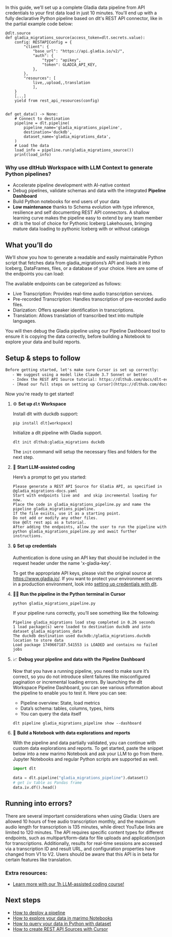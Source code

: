 In this guide, we'll set up a complete Gladia data pipeline from API credentials to your first data load in just 10 minutes. You'll end up with a fully declarative Python pipeline based on dlt's REST API connector, like in the partial example code below:

```python-outcome
@dlt.source
def gladia_migrations_source(access_token=dlt.secrets.value):
    config: RESTAPIConfig = {
        "client": {
            "base_url": "https://api.gladia.io/v2/",
            "auth": {
                "type": "apikey",
                "token": GLADIA_API_KEY,
            },
        },
        "resources": [
            live,,upload,,translation
            ],
    }
    [...]
    yield from rest_api_resources(config)


def get_data() -> None:
    # Connect to destination
    pipeline = dlt.pipeline(
        pipeline_name='gladia_migrations_pipeline',
        destination='duckdb',
        dataset_name='gladia_migrations_data', 
    )
    # Load the data
    load_info = pipeline.run(gladia_migrations_source())
    print(load_info) 
```

### Why use dltHub Workspace with LLM Context to generate Python pipelines?

- Accelerate pipeline development with AI-native context
- Debug pipelines, validate schemas and data with the integrated **Pipeline Dashboard**
- Build Python notebooks for end users of your data
- **Low maintenance** thanks to Schema evolution with type inference, resilience and self documenting REST API connectors. A shallow learning curve makes the pipeline easy to extend by any team member
- dlt is the tool of choice for Pythonic Iceberg Lakehouses, bringing mature data loading to pythonic Iceberg with or without catalogs

## What you’ll do

We’ll show you how to generate a readable and easily maintainable Python script that fetches data from gladia_migrations’s API and loads it into Iceberg, DataFrames, files, or a database of your choice. Here are some of the endpoints you can load:

The available endpoints can be categorized as follows: 
- Live Transcription: Provides real-time audio transcription services.
- Pre-recorded Transcription: Handles transcription of pre-recorded audio files.
- Diarization: Offers speaker identification in transcriptions.
- Translation: Allows translation of transcribed text into multiple languages.

You will then debug the Gladia pipeline using our Pipeline Dashboard tool to ensure it is copying the data correctly, before building a Notebook to explore your data and build reports.

## Setup & steps to follow

```default
Before getting started, let's make sure Cursor is set up correctly:
   - We suggest using a model like Claude 3.7 Sonnet or better
   - Index the REST API Source tutorial: https://dlthub.com/docs/dlt-ecosystem/verified-sources/rest_api/ and add it to context as **@dlt rest api**
   - [Read our full steps on setting up Cursor](https://dlthub.com/docs/dlt-ecosystem/llm-tooling/cursor-restapi#23-configuring-cursor-with-documentation)
```

Now you're ready to get started!

1. ⚙️ **Set up `dlt` Workspace**
    
    Install dlt with duckdb support:
    ```shell
    pip install dlt[workspace]
    ```

    Initialize a dlt pipeline with Gladia support.
    ```shell
    dlt init dlthub:gladia_migrations duckdb
    ```

    The `init` command will setup the necessary files and folders for the next step.
    
2. 🤠 **Start LLM-assisted coding**
    
    Here’s a prompt to get you started:
    
    ```prompt
    Please generate a REST API Source for Gladia API, as specified in @gladia_migrations-docs.yaml 
    Start with endpoints live and  and skip incremental loading for now. 
    Place the code in gladia_migrations_pipeline.py and name the pipeline gladia_migrations_pipeline. 
    If the file exists, use it as a starting point. 
    Do not add or modify any other files. 
    Use @dlt rest api as a tutorial. 
    After adding the endpoints, allow the user to run the pipeline with python gladia_migrations_pipeline.py and await further instructions.
    ```

    
3. 🔒 **Set up credentials** 
    
    Authentication is done using an API key that should be included in the request header under the name 'x-gladia-key'.
    
    To get the appropriate API keys, please visit the original source at https://www.gladia.io/.
    If you want to protect your environment secrets in a production environment, look into [setting up credentials with dlt](https://dlthub.com/docs/walkthroughs/add_credentials).
    
4. 🏃‍♀️ **Run the pipeline in the Python terminal in Cursor**
    
    ```shell
    python gladia_migrations_pipeline.py
    ```
    
    If your pipeline runs correctly, you’ll see something like the following:
    
    ```shell
    Pipeline gladia_migrations load step completed in 0.26 seconds
    1 load package(s) were loaded to destination duckdb and into dataset gladia_migrations_data
    The duckdb destination used duckdb:/gladia_migrations.duckdb location to store data
    Load package 1749667187.541553 is LOADED and contains no failed jobs
    ```
    
5. 📈 **Debug your pipeline and data with the Pipeline Dashboard**

    Now that you have a running pipeline, you need to make sure it’s correct, so you do not introduce silent failures like misconfigured pagination or incremental loading errors. By launching the dlt Workspace Pipeline Dashboard, you can see various information about the pipeline to enable you to test it. Here you can see:
    - Pipeline overview: State, load metrics
    - Data’s schema: tables, columns, types, hints
    - You can query the data itself
    
    ```shell
    dlt pipeline gladia_migrations_pipeline show --dashboard
    ```
    
6. 🐍 **Build a Notebook with data explorations and reports**

    With the pipeline and data partially validated, you can continue with custom data explorations and reports. To get started, paste the snippet below into a new marimo Notebook and ask your LLM to go from there. Jupyter Notebooks and regular Python scripts are supported as well.

    
    ```python
    import dlt

   data = dlt.pipeline("gladia_migrations_pipeline").dataset()
   # get iv table as Pandas frame
   data.iv.df().head()
    ```

## Running into errors?

There are several important considerations when using Gladia: Users are allowed 10 hours of free audio transcription monthly, and the maximum audio length for transcription is 135 minutes, while direct YouTube links are limited to 120 minutes. The API requires specific content types for different endpoints, such as multipart/form-data for file uploads and application/json for transcriptions. Additionally, results for real-time sessions are accessed via a transcription ID and result URL, and configuration properties have changed from V1 to V2. Users should be aware that this API is in beta for certain features like translation.

### Extra resources:

- [Learn more with our 1h LLM-assisted coding course!](https://www.youtube.com/watch?v=GGid70rnJuM)

## Next steps

- [How to deploy a pipeline](https://dlthub.com/docs/walkthroughs/deploy-a-pipeline)
- [How to explore your data in marimo Notebooks](https://dlthub.com/docs/general-usage/dataset-access/marimo)
- [How to query your data in Python with dataset](https://dlthub.com/docs/general-usage/dataset-access/dataset)
- [How to create REST API Sources with Cursor](https://dlthub.com/docs/dlt-ecosystem/llm-tooling/cursor-restapi)